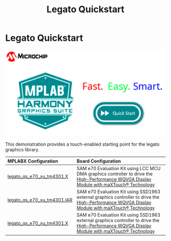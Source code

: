﻿---
parent: Example Applications
title: Legato Quickstart
nav_order: 1
---

# Legato Quickstart

![](./../../docs/html/legato_quickstart.png)

This demonstration provides a touch-enabled starting point for the legato graphics library.

|MPLABX Configuration|Board Configuration|
|:-------------------|:------------------|
|[legato\_qs\_e70\_xu\_tm4301.X](./firmware/legato_qs_e70_xu_tm4301b.X/readme.md)|SAM e70 Evaluation Kit using LCC MCU DMA graphics controller to drive the [High-Performance WQVGA Display Module with maXTouch® Technology](https://www.microchip.com/DevelopmentTools/ProductDetails/PartNO/AC320005-4)|
|[legato\_qs\_e70\_xu\_tm4301.IAR](./firmware/legato_qs_e70_xu_tm4301b_ssd1963.IAR/readme.md)|SAM e70 Evaluation Kit using SSD1963 external graphics controller to drive the [High-Performance WQVGA Display Module with maXTouch® Technology](hhttps://www.microchip.com/DevelopmentTools/ProductDetails/PartNO/AC320005-4)|
|[legato\_qs\_e70\_xu\_tm4301.X](./firmware/legato_qs_e70_xu_tm4301b_ssd1963.X/readme.md)|SAM e70 Evaluation Kit using SSD1963 external graphics controller to drive the [High-Performance WQVGA Display Module with maXTouch® Technology](hhttps://www.microchip.com/DevelopmentTools/ProductDetails/PartNO/AC320005-4)|